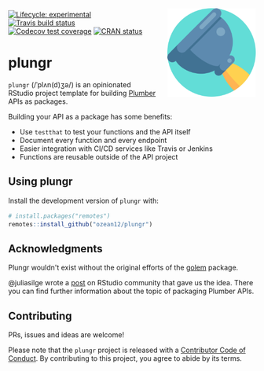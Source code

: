 <img src="inst/rstudio/templates/project/plungr.png" width="180px" align="right" style="margin-top:10px; margin-bottom:30px; margin-left:20px; clear:left;"/>

<!-- badges: start -->
[![Lifecycle: experimental](https://img.shields.io/badge/lifecycle-experimental-orange.svg)](https://www.tidyverse.org/lifecycle/#experimental)
[![Travis build status](https://travis-ci.org/ozean12/plungr.svg?branch=master)](https://travis-ci.org/ozean12/plungr)
[![Codecov test coverage](https://codecov.io/gh/ozean12/plungr/branch/master/graph/badge.svg)](https://codecov.io/gh/ozean12/plungr?branch=master)
[![CRAN status](https://www.r-pkg.org/badges/version/plungr)](https://CRAN.R-project.org/package=plungr)
<!-- badges: end -->

# plungr 

`plungr` (/ˈplʌn(d)ʒə/) is an opinionated RStudio project template for 
building [Plumber](https://github.com/rstudio/plumber) APIs as packages.

Building your API as a package has some benefits:
  
* Use `testthat` to test your functions and the API itself
* Document every function and every endpoint
* Easier integration with CI/CD services like Travis or Jenkins
* Functions are reusable outside of the API project

## Using plungr

Install the development version of `plungr` with:
```r
# install.packages("remotes")
remotes::install_github("ozean12/plungr")
```

## Acknowledgments

Plungr wouldn't exist without the original efforts of the [golem](https://github.com/ThinkR-open/golem) package.

@juliasilge wrote a [post](https://community.rstudio.com/t/plumber-api-and-package-structure/18099) on RStudio community that gave us the idea.
There you can find further information about the topic of packaging Plumber APIs.

## Contributing

PRs, issues and ideas are welcome!

Please note that the `plungr` project is released with a
[Contributor Code of Conduct](CODE_OF_CONDUCT.md).
By contributing to this project, you agree to abide by its terms.
